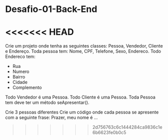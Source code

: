 # Desafio-01-Back-End
<<<<<<< HEAD
=======

Crie um projeto onde tenha as seguintes classes: Pessoa, Vendedor, Cliente e Endereço.
Toda pessoa tem: Nome, CPF, Telefone, Sexo, Endereco.
Todo Endereco tem:
- Rua
- Numero
- Bairro
- Cidade
- Complemento

Todo Vendedor é uma Pessoa.
Todo Cliente é uma  Pessoa.
Toda Pessoa tem deve ter um método seApresentar().

Crie 3 pessoas diferentes
Crie um código onde cada pessoa se apresente com a seguinte frase: Prazer, meu nome é …
>>>>>>> 2d756763c6c1444284ca9836c1e6b6623fe0b0c5
